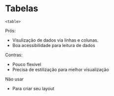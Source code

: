 # Tabelas

`<table>`

Prós:
  - Visulização de dados via linhas e colunas.
  - Boa acessibilidade para leitura de dados

Contras:
 - Pouco flexível
 - Precisa de estilização para melhor visualização

Não usar
 - Para criar seu layout 
 
   
